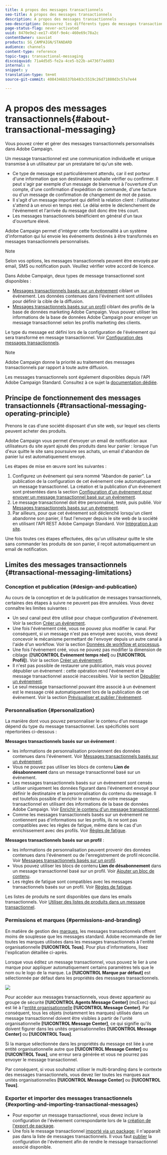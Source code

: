 ```yaml
---
title: A propos des messages transactionnels
seo-title: A propos des messages transactionnels
description: A propos des messages transactionnels
seo-description: Découvrez les différents types de messages transactionnels que vous pouvez envoyer et leur utilisation dans Adobe Campaign.
page-status-flag: never-activated
uuid: 8470e9e2-ee17-456f-9e4c-460e69c78a2c
contentOwner: sauviat
products: SG_CAMPAIGN/STANDARD
audience: channels
content-type: reference
topic-tags: transactional-messaging
discoiquuid: 71a4d5d5-fe2a-4ce5-b22b-a4736f7add83
internal: n
snippet: y
translation-type: tm+mt
source-git-commit: 4084346b537bb483c5519c26d71880d3c57a7e44

---
```



# A propos des messages transactionnels{#about-transactional-messaging}

Vous pouvez créer et gérer des messages transactionnels personnalisés dans Adobe Campaign.

Un message transactionnel est une communication individuelle et unique transmise à un utilisateur par un prestataire tel qu'un site web.

* Ce type de message est particulièrement attendu, car il est porteur d'une information que son destinataire souhaite vérifier ou confirmer. Il peut s'agir par exemple d'un message de bienvenue à l'ouverture d'un compte, d'une confirmation d'expédition de commande, d'une facture ou d'un message de confirmation de changement de mot de passe.
* Il s'agit d'un message important qui définit la relation client : l'utilisateur s'attend à un envoi en temps réel. Le délai entre le déclenchement de l'événement et l'arrivée du message doit donc être très court.
* Les messages transactionnels bénéficient en général d'un taux d'ouverture élevé.

Adobe Campaign permet d'intégrer cette fonctionnalité à un système d'information qui lui envoie les événements destinés à être transformés en messages transactionnels personnalisés.

>[!NOTE]
>
>Selon vos options, les messages transactionnels peuvent être envoyés par email, SMS ou notification push. Veuillez vérifier votre accord de licence.

Dans Adobe Campaign, deux types de message transactionnel sont disponibles :

* [Messages transactionnels basés sur un événement](../../channels/using/event-transactional-messages.md) ciblant un événement. Les données contenues dans l'événement sont utilisées pour définir la cible de la diffusion.
* [Messages transactionnels basés sur un profil](../../channels/using/profile-transactional-messages.md) ciblant des profils de la base de données marketing Adobe Campaign. Vous pouvez utiliser les informations de la base de données Adobe Campaign pour envoyer un message transactionnel selon les profils marketing des clients.

Le type du message est défini lors de la configuration de l'événement qui sera transformé en message transactionnel. Voir [Configuration des messages transactionnels](../../administration/using/configuring-transactional-messaging.md).

>[!NOTE]
>
>Adobe Campaign donne la priorité au traitement des messages transactionnels par rapport à toute autre diffusion.

Les messages transactionnels sont également disponibles depuis l'API Adobe Campaign Standard. Consultez à ce sujet la [documentation dédiée](https://docs.campaign.adobe.com/doc/standard/en/api/ACS_API.html#about-transactional-messaging).

## Principe de fonctionnement des messages transactionnels {#transactional-messaging-operating-principle}

Prenons le cas d'une société disposant d'un site web, sur lequel ses clients peuvent acheter des produits.

Adobe Campaign vous permet d'envoyer un email de notification aux utilisateurs du site ayant ajouté des produits dans leur panier : lorsque l'un d'eux quitte le site sans poursuivre ses achats, un email d'abandon de panier lui est automatiquement envoyé.

Les étapes de mise en œuvre sont les suivantes :

1. Configurez un événement qui sera nommé "Abandon de panier". La publication de la configuration de cet événement crée automatiquement un message transactionnel. La création et la publication d'un événement sont présentées dans la section [Configuration d'un événement pour envoyer un message transactionnel basé sur un événement](../../administration/using/configuring-transactional-messaging.md#use-case--configuring-an-event-to-send-a-transactional-message).
1. Le message transactionnel doit être personnalisé, testé, puis publié. Voir [Messages transactionnels basés sur un événement](../../channels/using/event-transactional-messages.md).
1. Par ailleurs, pour que cet événement soit déclenché lorsqu'un client abandonne son panier, il faut l'envoyer depuis le site web de la société en utilisant l'API REST Adobe Campaign Standard. Voir [Intégration à un site](../../administration/using/configuring-transactional-messaging.md#integrating-the-triggering-of-the-event-in-a-website).

Une fois toutes ces étapes effectuées, dès qu'un utilisateur quitte le site sans commander les produits de son panier, il reçoit automatiquement un email de notification.

## Limites des messages transactionnels {#transactional-messaging-limitations}

### Conception et publication {#design-and-publication}

Au cours de la conception et de la publication de messages transactionnels, certaines des étapes à suivre ne peuvent pas être annulées. Vous devez connaître les limites suivantes :

* Un seul canal peut être utilisé pour chaque configuration d'événement. Voir la section [Créer un événement](../../administration/using/configuring-transactional-messaging.md#creating-an-event).
* Une fois l'événement créé, vous ne pouvez plus modifier le canal. Par conséquent, si un message n'est pas envoyé avec succès, vous devez concevoir le mécanisme permettant de l'envoyer depuis un autre canal à l'aide d'un workflow. Voir la section [Données de workflow et processus](../../automating/using/workflow-data-and-processes.md).
* Une fois l'événement créé, vous ne pouvez pas modifier la dimension de ciblage (**[!UICONTROL Evénement temps réel]** ou **[!UICONTROL Profil]**). Voir la section [Créer un événement](../../administration/using/configuring-transactional-messaging.md#creating-an-event).
* Il n'est pas possible de restaurer une publication, mais vous pouvez dépublier un événement : cette opération rend l'événement et le message transactionnel associé inaccessibles. Voir la section [Dépublier un événement](../../administration/using/configuring-transactional-messaging.md#unpublishing-an-event).
* Le seul message transactionnel pouvant être associé à un événement est le message créé automatiquement lors de la publication de cet événement. Voir la section [Prévisualiser et publier l'événement](../../administration/using/configuring-transactional-messaging.md#previewing-and-publishing-the-event).

### Personnalisation  {#personalization}

La manière dont vous pouvez personnaliser le contenu d'un message dépend du type du message transactionnel. Les spécificités sont répertoriées ci-dessous :

**Messages transactionnels basés sur un événement** :

* les informations de personnalisation proviennent des données contenues dans l'événement. Voir [Messages transactionnels basés sur un événement](../../channels/using/event-transactional-messages.md).
* Vous ne pouvez pas utiliser les blocs de contenu **Lien de désabonnement** dans un message transactionnel basé sur un événement.
* Les messages transactionnels basés sur un événement sont censés utiliser uniquement les données figurant dans l'événement envoyé pour définir le destinataire et la personnalisation du contenu du message. Il est toutefois possible d'enrichir le contenu de votre message transactionnel en utilisant des informations de la base de données Adobe Campaign. Voir [Enrichir le contenu d'un message transactionnel](../../administration/using/configuring-transactional-messaging.md#enriching-the-transactional-message-content).
* Comme les messages transactionnels basés sur un événement ne contiennent pas d'informations sur les profils, ils ne sont pas compatibles avec les règles de fatigue, même dans le cas d'un enrichissement avec des profils. Voir [Règles de fatigue](../../administration/using/fatigue-rules.md).

**Messages transactionnels basés sur un profil** :

* les informations de personnalisation peuvent provenir des données contenues dans l'événement ou de l'enregistrement de profil réconcilié. Voir [Messages transactionnels basés sur un profil](../../channels/using/profile-transactional-messages.md).
* Vous pouvez utiliser les blocs de contenu **Lien de désabonnement** dans un message transactionnel basé sur un profil. Voir [Ajouter un bloc de contenu](../../designing/using/personalization.md#adding-a-content-block).
* Les règles de fatigue sont compatibles avec les messages transactionnels basés sur un profil. Voir [Règles de fatigue](../../administration/using/fatigue-rules.md).

Les listes de produits ne sont disponibles que dans les emails transactionnels. Voir [Utiliser des listes de produits dans un message transactionnel](../../channels/using/event-transactional-messages.md#using-product-listings-in-a-transactional-message).

### Permissions et marques  {#permissions-and-branding}

En matière de gestion des [marques](../../administration/using/branding.md), les messages transactionnels offrent moins de souplesse que les messages standard. Adobe recommande de lier toutes les marques utilisées dans les messages transactionnels à l'entité organisationnelle **[!UICONTROL Tous]**. Pour plus d'informations, lisez l'explication détaillée ci-après.

Lorsque vous éditez un message transactionnel, vous pouvez le lier à une marque pour appliquer automatiquement certains paramètres tels que le nom ou le logo de la marque. La **[!UICONTROL Marque par défaut]** est sélectionnée par défaut dans les propriétés des messages transactionnels.

![](assets/message-center_branding.png)

Pour accéder aux messages transactionnels, vous devez appartenir au groupe de sécurité **[!UICONTROL Agents Message Center]** (mcExec) qui est lié à l'[entité organisationnelle](../../administration/using/organizational-units.md) **[!UICONTROL Message Center]**. Par conséquent, tous les objets (notamment les marques) utilisés dans un message transactionnel doivent être visibles à partir de l'unité organisationnelle **[!UICONTROL Message Center]**, ce qui signifie qu'ils doivent figurer dans les unités organisationnelles **[!UICONTROL Message Center]** ou **[!UICONTROL Tous]**.

Si la marque sélectionnée dans les propriétés du message est liée à une entité organisationnelle autre que **[!UICONTROL Message Center]** ou **[!UICONTROL Tous]**, une erreur sera générée et vous ne pourrez pas envoyer le message transactionnel.

Par conséquent, si vous souhaitez utiliser le multi-branding dans le contexte des messages transactionnels, vous devez lier toutes les marques aux unités organisationnelles **[!UICONTROL Message Center]** ou **[!UICONTROL Tous]**.

### Exporter et importer des messages transactionnels {#exporting-and-importing-transactional-messages}

* Pour exporter un message transactionnel, vous devez inclure la configuration de l'événement correspondante lors de la [création de l'export de package](../../automating/using/managing-packages.md#creating-a-package).
* Une fois le message transactionnel [importé via un package](../../automating/using/managing-packages.md#importing-a-package); il n'apparaît pas dans la liste de messages transactionnels. Il vous faut [publier](../../administration/using/configuring-transactional-messaging.md#previewing-and-publishing-the-event) la configuration de l'événement afin de rendre le message transactionnel associé disponible.

